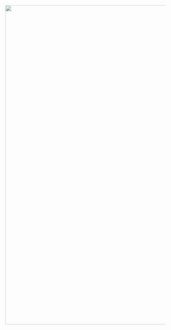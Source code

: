 <div id="header" align="center">
  <img src="https://media4.giphy.com/media/v1.Y2lkPTc5MGI3NjExODg1cWV0ZGJwYzV6ODhzYmx3YWc2anUxMnZyNTdicHhtMWV2Mzd5eCZlcD12MV9pbnRlcm5hbF9naWZfYnlfaWQmY3Q9Zw/G2cpDFcKzAPMScb0MC/giphy.gif" width="1000"/>
</div>
